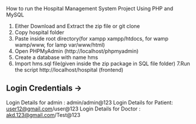 How to run the Hospital Management System Project Using PHP and MySQL

1. Either Download and Extract the zip file or git clone 
2. Copy hospital folder
3. Paste inside root directory(for xampp xampp/htdocs, for wamp wamp/www, for lamp var/www/html)
4. Open PHPMyAdmin (http://localhost/phpmyadmin)
5. Create a database with name hms
6. Import hms.sql file(given inside the zip package in SQL file folder)
7.Run the script http://localhost/hospital (frontend)

Login Credentials ->
-----------------
Login Details for admin  :  admin/admin@123
Login Details for Patient:  user12@gmail.com/user@123
Login Details for Doctor :  akd.123@gmail.com/Test@123
